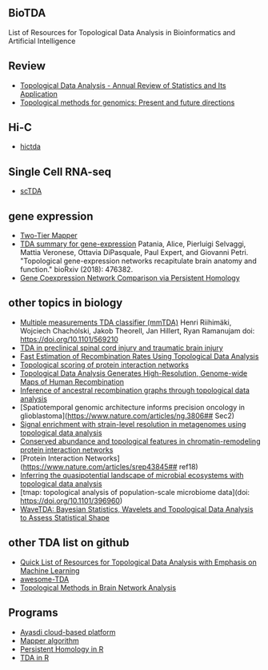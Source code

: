 ## BioTDA
List of Resources for Topological Data Analysis in Bioinformatics and Artificial Intelligence


## Review
* [Topological Data Analysis - Annual Review of Statistics and Its Application](https://www.annualreviews.org/doi/full/10.1146/annurev-statistics-031017-100045)
* [Topological methods for genomics: Present and future directions](https://www.sciencedirect.com/science/article/pii/S2452310016300270)
## Hi-C
* [hictda](https://github.com/Kingsford-Group/hictda)

## Single Cell RNA-seq
* [scTDA](https://www.nature.com/articles/nbt.3854)


## gene expression
* [Two-Tier Mapper](https://academic.oup.com/bioinformatics/advance-article/doi/10.1093/bioinformatics/btz052/5308599)
* [TDA summary for gene-expression](https://github.com/alpatania/AHBA_microarray_Mapper/)
Patania, Alice, Pierluigi Selvaggi, Mattia Veronese, Ottavia DiPasquale, Paul Expert, and Giovanni Petri. "Topological gene-expression networks recapitulate brain anatomy and function." bioRxiv (2018): 476382.
* [Gene Coexpression Network Comparison via Persistent Homology](https://www.hindawi.com/journals/ijg/2018/7329576/abs/)

## other topics in biology
* [Multiple measurements TDA classifier (mmTDA)](https://github.com/ryaram1/mmTDA)
Henri Riihimäki, Wojciech Chachólski, Jakob Theorell, Jan Hillert, Ryan Ramanujam
doi: https://doi.org/10.1101/569210
* [TDA in preclinical spinal cord injury and traumatic brain injury](https://www.nature.com/articles/ncomms9581)
* [Fast Estimation of Recombination Rates Using Topological Data Analysis](https://www.genetics.org/content/211/4/1191.abstract)
* [Topological scoring of protein interaction networks](https://www.nature.com/articles/s41467-019-09123-y)
* [Topological Data Analysis Generates High-Resolution, Genome-wide Maps of Human Recombination](https://doi.org/10.1016/j.cels.2016.05.008)
* [Inference of ancestral recombination graphs through topological data analysis](https://journals.plos.org/ploscompbiol/article?id=10.1371/journal.pcbi.1005071)
* [Spatiotemporal genomic architecture informs precision oncology in glioblastoma](https://www.nature.com/articles/ng.3806## Sec2)
* [Signal enrichment with strain-level resolution in metagenomes using topological data analysis](https://bmcgenomics.biomedcentral.com/articles/10.1186/s12864-019-5490-y)
* [Conserved abundance and topological features in chromatin-remodeling protein interaction networks](https://www.embopress.org/doi/full/10.15252/embr.201439403)
* [Protein Interaction Networks](https://www.nature.com/articles/srep43845## ref18)
* [Inferring the quasipotential landscape of microbial ecosystems with topological data analysis](https://www.biorxiv.org/content/10.1101/584201v1.abstract)
* [tmap: topological analysis of population-scale microbiome data](doi: https://doi.org/10.1101/396960)
* [WaveTDA: Bayesian Statistics, Wavelets and Topological Data Analysis to Assess Statistical Shape](https://github.com/patricksmedina/WaveTDA)


## other TDA list on github
* [Quick List of Resources for Topological Data Analysis with Emphasis on Machine Learning](https://gist.github.com/calstad/01e174faff2cdca7faf9)
* [awesome-TDA](https://github.com/FatemehTarashi/awesome-TDA)
* [Topological Methods in Brain Network Analysis](https://braintopology.wordpress.com/tda/)


## Programs
* [Ayasdi cloud-based platform](www.ayasdi.com)
* [Mapper algorithm](http://danifold.net/mapper/introduction.html)
* [Persistent Homology in R](http://cran.r-project.org/web/packages/phom/index.html)
* [TDA in R](https://cran.r-project.org/web/packages/TDA/index.html)
